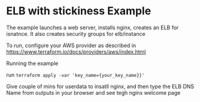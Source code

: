 # ELB with stickiness Example

The example launches a web server, installs nginx, creates an ELB for isnatnce. It also creates security groups for elb/instance 

To run, configure your AWS provider as described in https://www.terraform.io/docs/providers/aws/index.html

Running the example

run `terraform apply -var 'key_name={your_key_name}}'` 

Give couple of mins for userdata to insatll nginx, and then type the ELB DNS Name from outputs in your browser and see tegh nginx welcome page